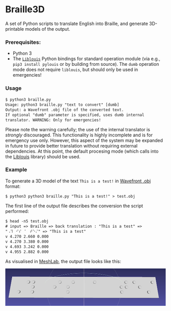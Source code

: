 # Braille3D

A set of Python scripts to translate English into Braille, and generate 3D-printable models of the output.

### Prerequisites:

- Python 3
- The [`Liblouis`](http://liblouis.org/) Python bindings for standard operation module (via e.g., `pip3 install pylouis` or by building from source). The `dumb` operation mode does not require `liblouis`, but should only be used in emergencies!

### Usage

```
$ python3 braille.py
Usage: python3 braille.py "text to convert" [dumb]
Output: a Wavefront .obj file of the converted text.
If optional "dumb" parameter is specified, uses dumb internal translator. WARNING: Only for emergencies!
```

Please note the warning carefully; the use of the internal translator is *strongly* discouraged. This functionality is highly incomplete and is for emergency use only. However, this aspect of the system may be expanded in future to provide better translation without requiring external dependencies. At this point, the default procesing mode (which calls into the [Liblouis](http://liblouis.org/) library) should be used.

### Example

To generate a 3D model of the text `This is a test!` in [Wavefront .obj](https://en.wikipedia.org/wiki/Wavefront_.obj_file) format:

```
$ python3 python3 braille.py "This is a test!" > test.obj
```

The first line of the output file describes the conversion the script performed:

```
$ head -n5 test.obj
# input => Braille => back translation : "This is a test" => "⠠⠹⠀⠊⠎⠀⠁⠀⠞⠑⠌" => "This is a test"
v 4.270 2.660 0.000
v 4.270 3.380 0.000
v 4.693 3.242 0.000
v 4.955 2.882 0.000
```

As visualised in [MeshLab](https://www.meshlab.net), the output file looks like this:

![Combined texture for Grand Canyon model](test.jpg)
